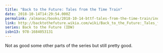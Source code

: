```yaml
---
title: "Back to the Future: Tales from the Time Train"
date: 2018-10-14T14:29:54.000Z
permalink: /almanac/books/2018-10-14-bttf-tales-from-the-time-train/index.html
link: http://backtothefuture.wikia.com/wiki/Back_to_the_Future:_Tales_from_the_Time_Train
series: Back to the Future (IDW)
isbn13: 978-1684053131
---
```


Not as good some other parts of the series but still pretty good.
